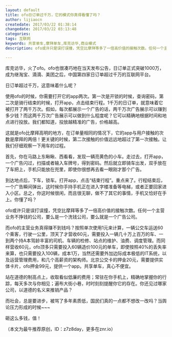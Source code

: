 ```yaml
---
layout: default
title: ofo日订单过千万，它的模式你真得看懂了吗？
author: lijiaocn
createdate: 2017/03/22 01:38:14
changedate: 2017/03/22 03:13:48
categories:
tags: 互联网
keywords: 共享单车,摩拜单车,库克访华,商业模式
description: ofo或许只是误打误撞，凭空比摩拜等多了一倍高价值的接触次数。任何一个主营业务不挣钱的公司，最终都是一个广告公司。

---
```


库克访华，火了ofo。ofo也很凑巧地在当天发布公告，日订单正式突破1000万，成为继淘宝、滴滴、美团之后，中国第四家日订单超过千万的互联网平台。

日订单超过千万，这意味着什么呢？

使用ofo的时候，你需要打开它的app两次。第一次是开锁的时候，查询密码，第二次是骑行结束的时候，打开app，点击结束行程。1千万的日订单，就意味着它被打开了两千万次。假如，每次都展示一个广告的话，两千万次广告展示可以赚到多少钱？而这两千万次广告展示可以做到什么程度呢？它可以精确地根据时间和地点进行投放。我们都知道，投放越精准的广告，价格越高。

这就是ofo比摩拜高明的地方，在订单量相同的情况下，它的app与用户接触的次数是摩拜的两倍！更关键的时候，第二次接触的价值远远地超过了第一次接触。让我们仔细观察一下用车的过程。

首先，你在马路上东瞅瞅、西看看，发现一辆亮黄色的小车。走过去，打开app，一个广告闪过，扫描或者输入车牌号，得到密码。然后就立即骑车出发，双手放在了车把上，手机只能放在兜里，即使你很想再去看一眼刚才那个广告。

到达地点后，下车，锁车。打开app，点击“结束行程”。重点来了。行程结束后，一个广告瞬间弹出，这时候你手持手机正在进入字楼准备等电梯，或者正要回家进入小区。总之，你这时候很闲，而且很无聊，做不了其它的事情，手机又恰好在手上。你懂了吗？

ofo或许只是误打误撞，凭空比摩拜等多了一倍高价值的接触次数。任何一个主营业务不挣钱的公司，要么是一个洗钱公司，要么就是一个广告公司。

而ofo的主营业务真得赚不到钱吗？按照单次使用1元来计算，一辆公交车运送60个乘客，行驶一公里，顶天了才营收60元，需要投入一辆几十万上百万的车、一到两个持A本驾龄丰富的司机、车辆的检修、站点的维护、油费、调度管理。而同样营收60元，ofo顶多只需要投入60辆造价100元的单车，即使按照40%的丢失率来算，也只需要投入100辆，成本1万，当然还需要外加边际成本极低的IT系统，以及运营管理费用，和几个高薪资的架构师。北京公交卡的押金20元，需要提供实体卡片，ofo押金99元，提供一个app。共享单车，真心不便宜。

站在道德的制高点上，收取看似低廉的费用；常驻在你手机上，精确地掌握你的行踪，每天多次与你相见；遍布大街小巷，时时刻刻提醒你它的存在。你还见过哪家公司，以道德的名义来推销产品？

而社会，总是要进步，被骂了多年素质低，国民们真的一点都不想改一改吗？当舆论压力形成的时候~~~

砸这么多钱，值！

（本文为最牛推荐原创，ID：z7z8day，更多在znr.io）
